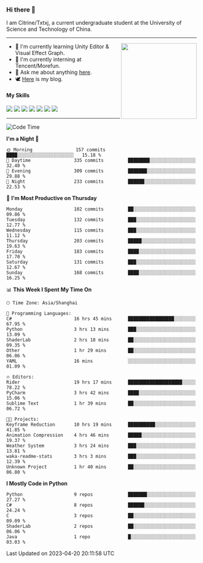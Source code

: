 ### Hi there 👋

I am Citrine/Txtxj, a current undergraduate student at the University of Science and Technology of China.

---

<img align="right" height="200" src="http://github-profile-summary-cards.vercel.app/api/cards/stats?username=txtxj&theme=vue">

- 🌱 I'm currently learning Unity Editor & Visual Effect Graph.
- 🐶 I'm currently interning at Tencent/Morefun.
- 💬 Ask me about anything [here](https://github.com/txtxj/txtxj/issues).
- 🕊️ [Here](https://txtxj.top) is my blog.

#### My Skills

![](https://img.shields.io/badge/C%23-239120?logo=csharp&logoColor=fff)
![](https://img.shields.io/badge/Unity-000000?logo=unity&logoColor=fff)
![](https://img.shields.io/badge/Python-3e74a2?logo=python&logoColor=fff)
![](https://img.shields.io/badge/C++-65318e?logo=cplusplus&logoColor=fff)
![](https://img.shields.io/badge/C-5654a2?logo=c&logoColor=fff)
![](https://img.shields.io/badge/Blender-f5792a?logo=blender&logoColor=fff)
![](https://img.shields.io/badge/SQL-cc2927?logo=microsoftsqlserver&logoColor=fff)

---

<!--START_SECTION:waka-->
![Code Time](http://img.shields.io/badge/Code%20Time-810%20hrs%2030%20mins-blue)

**I'm a Night 🦉** 

```text
🌞 Morning                157 commits         ████░░░░░░░░░░░░░░░░░░░░░   15.18 % 
🌆 Daytime                335 commits         ████████░░░░░░░░░░░░░░░░░   32.40 % 
🌃 Evening                309 commits         ███████░░░░░░░░░░░░░░░░░░   29.88 % 
🌙 Night                  233 commits         ██████░░░░░░░░░░░░░░░░░░░   22.53 % 
```
📅 **I'm Most Productive on Thursday** 

```text
Monday                   102 commits         ██░░░░░░░░░░░░░░░░░░░░░░░   09.86 % 
Tuesday                  132 commits         ███░░░░░░░░░░░░░░░░░░░░░░   12.77 % 
Wednesday                115 commits         ███░░░░░░░░░░░░░░░░░░░░░░   11.12 % 
Thursday                 203 commits         █████░░░░░░░░░░░░░░░░░░░░   19.63 % 
Friday                   183 commits         ████░░░░░░░░░░░░░░░░░░░░░   17.70 % 
Saturday                 131 commits         ███░░░░░░░░░░░░░░░░░░░░░░   12.67 % 
Sunday                   168 commits         ████░░░░░░░░░░░░░░░░░░░░░   16.25 % 
```


📊 **This Week I Spent My Time On** 

```text
🕑︎ Time Zone: Asia/Shanghai

💬 Programming Languages: 
C#                       16 hrs 45 mins      █████████████████░░░░░░░░   67.95 % 
Python                   3 hrs 13 mins       ███░░░░░░░░░░░░░░░░░░░░░░   13.09 % 
ShaderLab                2 hrs 18 mins       ██░░░░░░░░░░░░░░░░░░░░░░░   09.35 % 
Other                    1 hr 29 mins        ██░░░░░░░░░░░░░░░░░░░░░░░   06.06 % 
YAML                     16 mins             ░░░░░░░░░░░░░░░░░░░░░░░░░   01.09 % 

🔥 Editors: 
Rider                    19 hrs 17 mins      ████████████████████░░░░░   78.22 % 
PyCharm                  3 hrs 42 mins       ████░░░░░░░░░░░░░░░░░░░░░   15.06 % 
Sublime Text             1 hr 39 mins        ██░░░░░░░░░░░░░░░░░░░░░░░   06.72 % 

🐱‍💻 Projects: 
Keyframe Reduction       10 hrs 19 mins      ██████████░░░░░░░░░░░░░░░   41.85 % 
Animation Compression    4 hrs 46 mins       █████░░░░░░░░░░░░░░░░░░░░   19.37 % 
Weather System           3 hrs 24 mins       ███░░░░░░░░░░░░░░░░░░░░░░   13.81 % 
waka-readme-stats        3 hrs 3 mins        ███░░░░░░░░░░░░░░░░░░░░░░   12.39 % 
Unknown Project          1 hr 40 mins        ██░░░░░░░░░░░░░░░░░░░░░░░   06.80 % 
```

**I Mostly Code in Python** 

```text
Python                   9 repos             ███████░░░░░░░░░░░░░░░░░░   27.27 % 
C#                       8 repos             ██████░░░░░░░░░░░░░░░░░░░   24.24 % 
C                        3 repos             ██░░░░░░░░░░░░░░░░░░░░░░░   09.09 % 
ShaderLab                2 repos             ██░░░░░░░░░░░░░░░░░░░░░░░   06.06 % 
Java                     1 repo              █░░░░░░░░░░░░░░░░░░░░░░░░   03.03 % 
```




 Last Updated on 2023-04-20 20:11:58 UTC
<!--END_SECTION:waka-->
